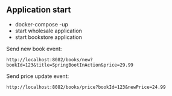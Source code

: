 ## Application start

- docker-compose -up
- start wholesale application
- start bookstore application

Send new book event:
```
http://localhost:8082/books/new?bookId=123&title=SpringBootInAction&price=29.99
```

Send price update event:
```
http://localhost:8082/books/price?bookId=123&newPrice=24.99
```